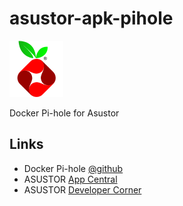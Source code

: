 # asustor-apk-pihole

![Pi-hole](pi-hole/CONTROL/icon.png)

Docker Pi-hole for Asustor

## Links
* Docker Pi-hole [@github](https://github.com/pi-hole/docker-pi-hole)
* ASUSTOR [App Central](http://www.asustor.com/apps?lan=en)
* ASUSTOR [Developer Corner](http://developer.asustor.com/)